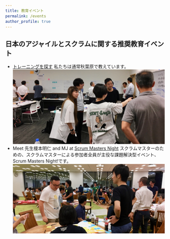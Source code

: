 ```yaml
---
title: 教育イベント
permalink: /events
author_profile: true
---
```

## 日本のアジャイルとスクラムに関する推奨教育イベント
* [トレーニングを探す](https://www.odd-e.jp/training/) 私たちは通常秋葉原で教えています。![Tokyo CSM Class](/images/tokyo-CSM-class-wide-3.jpg)
* Meet 先生榎本明仁 and MJ at [Scrum Masters Night](https://smn.connpass.com/) スクラムマスターのための、スクラムマスターによる参加者全員が主役な課題解決型イベント、Scrum Masters Night!です。![Scrum Masters Night](/images/scrum-masters-night-1.jpg)
